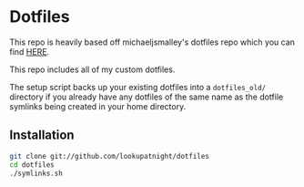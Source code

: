 Dotfiles
========

This repo is heavily based off michaeljsmalley's dotfiles repo which you can
find [HERE](https://github.com/michaeljsmalley/dotfiles).

This repo includes all of my custom dotfiles.

The setup script backs up your existing dotfiles into a `dotfiles_old/`
directory if you already have any dotfiles of the same name as the dotfile
symlinks being created in your home directory.

Installation
------------

``` bash
git clone git://github.com/lookupatnight/dotfiles
cd dotfiles
./symlinks.sh
```
